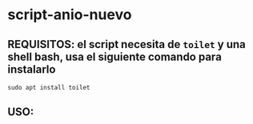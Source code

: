 # script-anio-nuevo

## REQUISITOS: el script necesita de `toilet` y una shell bash, usa el siguiente comando para instalarlo 

`sudo apt install toilet`

## USO:


